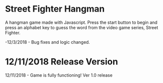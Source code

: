 # Street Fighter Hangman

A hangman game made with Javascript. Press the start button to begin and press an alphabet key to guess the word from the video game series, Street Fighter.

-12/3/2018 - Bug fixes and logic changed.
# 12/11/2018 Release Version
12/11/2018 - Game is fully functioning! Ver 1.0 release

